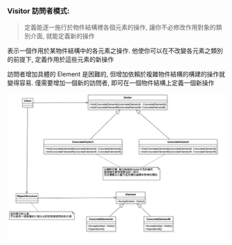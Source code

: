 ### Visitor 訪問者模式: 
> 定義能逐一施行於物件結構裡各個元素的操作, 讓你不必修改作用對象的類別介面, 就能定義新的操作

表示一個作用於某物件結構中的各元素之操作. 他使你可以在不改變各元素之類別的前提下, 定義作用於這些元素的新操作

訪問者增加具體的 Element 是困難的, 但增加依賴於複雜物件結構的構建的操作就變得容易. 
僅需要增加一個新的訪問者, 即可在一個物件結構上定義一個新操作

![UML](https://github.com/kimi0230/DesignPatternGolang/blob/master/UML/Visitor.png?raw=true)